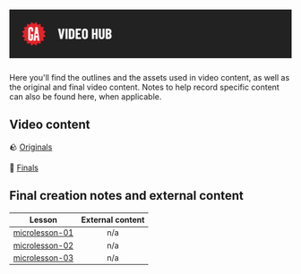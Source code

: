 # ![HTTP Request-Response Cycle - Video Hub](../../assets/video-hub.png)

Here you'll find the outlines and the assets used in video content, as well as the original and final video content. Notes to help record specific content can also be found here, when applicable.

## Video content

🪨 [Originals](#)

💎 [Finals](#)

## Final creation notes and external content

| Lesson | External content |
| ------ |:----------------:|
| [microlesson-01](./microlesson-01.txt) | n/a |
| [microlesson-02](./microlesson-02.txt) | n/a |
| [microlesson-03](./microlesson-03.txt) | n/a |